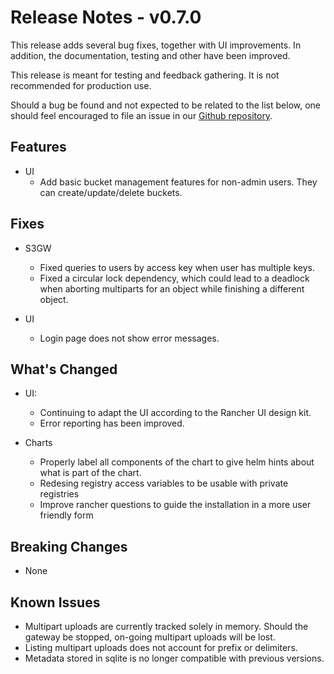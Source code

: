 # Release Notes - v0.7.0

This release adds several bug fixes, together with UI improvements. In
addition, the documentation, testing and other have been improved.

This release is meant for testing and feedback gathering. It is not recommended
for production use.

Should a bug be found and not expected to be related to the list below, one
should feel encouraged to file an issue in our
[Github repository](https://github.com/aquarist-labs/s3gw/issues/new/choose).

## Features

- UI
  - Add basic bucket management features for non-admin users.
    They can create/update/delete buckets.

## Fixes

- S3GW
  - Fixed queries to users by access key when user has multiple keys.
  - Fixed a circular lock dependency, which could lead to a deadlock when
    aborting multiparts for an object while finishing a different object.

- UI
  - Login page does not show error messages.

## What's Changed

- UI:
  - Continuing to adapt the UI according to the Rancher UI design kit.
  - Error reporting has been improved.

- Charts
  - Properly label all components of the chart to give helm hints about what is part
    of the chart.
  - Redesing registry access variables to be usable with private registries
  - Improve rancher questions to guide the installation in a more user friendly form

## Breaking Changes

- None

## Known Issues

- Multipart uploads are currently tracked solely in memory. Should the gateway
  be stopped, on-going multipart uploads will be lost.
- Listing multipart uploads does not account for prefix or delimiters.
- Metadata stored in sqlite is no longer compatible with previous versions.
